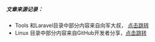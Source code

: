 ##### 文章来源记录：

- Tools 和Laravel目录中部分内容来自向军大叔， [点击跳转](http://www.aoxiangjun.com/)
- Linux 目录中部分内容来自GitHub开发者分享，[点击跳转](https://github.com/Nick233333/phper-linux-gitbook)

